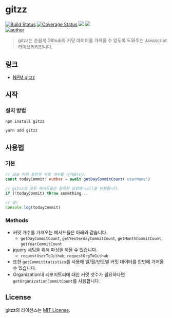 # gitzz

[![Build Status](https://app.travis-ci.com/devkwonsehoon/gitzz.svg?branch=main)](https://app.travis-ci.com/devkwonsehoon/gitzz)
[![Coverage Status](https://coveralls.io/repos/github/devkwonsehoon/gitzz/badge.svg?branch=main)](https://coveralls.io/github/devkwonsehoon/gitzz?branch=main)
[![](https://shields.io/npm/v/gitzz)](https://www.npmjs.com/package/gitzz) [![](https://shields.io/npm/dt/gitzz)](https://www.npmjs.com/package/gitzz)
<br>
[![author](https://img.shields.io/badge/author-devkwonsehoon-0066FF.svg?style=flat-square)](https://velog.io/@devkwonsehoon)

> gitzz는 손쉽게 Github의 커밋 데이터를 가져올 수 있도록 도와주는 Javascript 라이브러리입니다.

## 링크

- [NPM gitzz](https://www.npmjs.com/package/gitzz)

## 시작

### 설치 방법

```console
npm install gitzz
```

```console
yarn add gitzz
```

## 사용법

### 기본

```typescript
// 오늘 하루 동안의 커밋 개수를 가져옵니다.
const todayCommit: number = await getDayCommitCount('username')

// gitzz의 모든 메서드들은 잘못된 요청에 null을 반환합니다.
if (!todayCommit) throw something...

// 끝!
console.log(todayCommit)
```

### Methods

- 커밋 개수를 가져오는 메서드들은 아래와 같습니다.
  - `getDayCommitCount`, `getYesterdayCommitCount`, `getMonthCommitCount`, `getYearCommitCount`
- jquery 세팅을 위해 파싱을 해올 수 있습니다.
  - `requestUserToGithub`, `requestOrgToGithub`
- 또한 `getCommitStatistics`를 사용해 일/월/년도별 커밋 데이터를 한번에 가져올 수 있습니다.
- Organization내 레포지토리에 대한 커밋 갯수가 필요하다면 `getOrganizationCommitCount`를 사용합니다.

## License

gitzz의 라이선스는 [MIT License](LICENSE).

